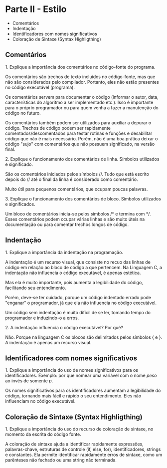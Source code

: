 # Parte II - Estilo

* Comentários
* Indentação
* Identificadores com nomes significativos
* Coloração de Sintaxe (Syntax Highligthing)


## Comentários

1\. Explique a importância dos comentários no código-fonte do programa.

Os comentários são trechos de texto incluídos no código-fonte, mas que não são considerados
pelo compilador. Portanto, eles não estão presentes no código executável (programa).

Os comentários servem para documentar o código (informar o autor, data, características do algoritmo
a ser implementado etc.). Isso é importante para o próprio programador ou para quem venha a fazer a manutenção
do código no futuro.

Os comentários também podem ser utilizados para auxiliar a depurar o código. Trechos de código podem ser rapidamente
comentados/descomentados para testar rotinas e funções e desabilitar código que não é mais necessário.
Porém, não é uma boa prática deixar o código "sujo" com comentários que não possuem significado, na versão final.


2\. Explique o funcionamento dos comentários de linha. Símbolos utilizados e significado.

São os comentários iniciados pelos símbolos //. Tudo que está escrito depois do // até o final da linha é considerado como comentário.

Muito útil para pequenos comentários, que ocupam poucas palavras.

3\. Explique o funcionamento dos comentários de bloco. Símbolos utilizados e significados.

Um bloco de comentários inicia-se pelos símbolos /* e termina com */.
Esses comentários podem ocupar várias linhas e são muito úteis na documentação ou para comentar trechos longos de código.


## Indentação

1\. Explique a importância da indentação na programação.

A indentação é um recurso visual, que consiste no recuo das linhas de código em relação ao bloco de código a que pertencem.
Na Linguagem C, a indentação não influencia o código executável, é apenas estética.

Mas ela é muito importante, pois aumenta a legibilidade do código, facilitando seu entendimento.

Porém, deve-se ter cuidado, porque um código indentado errado pode "enganar" o programador, já que ela não influencia no código executável.

Um código sem indentação é muito difícil de se ler, tomando tempo do programador e induzindo-o a erros.

2\. A indentação influencia o código executável? Por quê?

Não. Porque na linguagem C os blocos são delimitados pelos símbolos { e }. A indentação é apenas um recurso visual.


## Identificadores com nomes significativos


1\. Explique a importância do uso de nomes significativos para os identificadores.
Exemplo: por que nomear uma variável com o nome *peso* ao invés de somente *p*.

Os nomes significativos para os identificadores aumentam a legibilidade do código,
tornando mais fácil e rápido o seu entendimento. Eles não influenciam no código executável.



## Coloração de Sintaxe (Syntax Highligthing)

1\. Explique a importância do uso do recurso de coloração de sintaxe, no momento da escrita do código fonte.

A coloração de sintaxe ajuda a identificar rapidamente expressões, palavras-chave, estruturas de controle (if, else, for),
identificadores, strings e constantes. Ela permite identificar rapidamente erros de sintaxe, como um parênteses não fechado
ou uma string não terminada.




